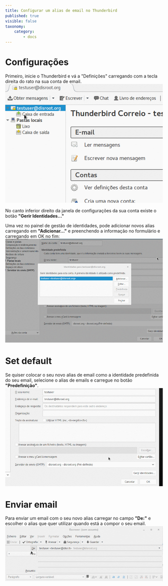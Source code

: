 ```yaml
---
title: Configurar um alias de email no Thunderbird
published: true
visible: false
taxonomy:
    category:
        - docs
---
```


# Configurações
Primeiro, inicie o Thunderbird e vá a "Definições" carregando com a tecla direita do rato na sua conta de email.
![](pt/identity_settings.gif)

No canto inferior direito da janela de configurações da sua conta existe o botão **"Gerir Identidades..."**

Uma vez no painel de gestão de identidades, pode adicionar novos alias carregando em **"Adicionar..."** e preenchendo a informação no formulário e carregando em OK no fim:
![](pt/identity_add.gif)

# Set default
Se quiser colocar o seu novo alias de email como a identidade predefinida do seu email, selecione o alias de emails e carregue no botão **"Predefinição"**.
![](pt/identity_default.gif)

# Enviar email
Para enviar um email com o seu novo alias carregar no campo **"De:"** e escolher o alias que quer utilizar quando está a compor o seu email.
![](pt/identity_send.gif)
